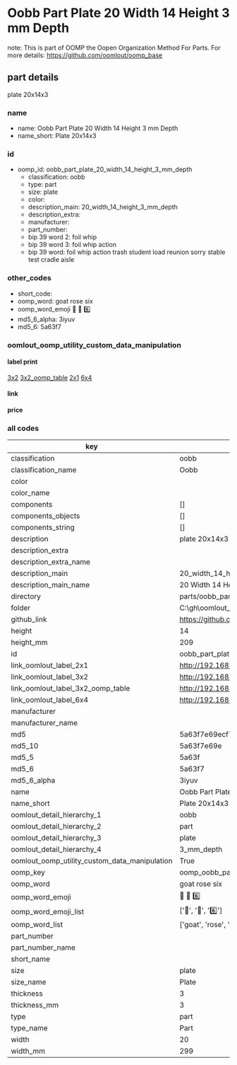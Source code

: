 # Oobb Part Plate 20 Width 14 Height 3 mm Depth  

note: This is part of OOMP the Oopen Organization Method For Parts. For more details: https://github.com/oomlout/oomp_base

##  part details
  



plate 20x14x3



### name
* name: Oobb Part Plate 20 Width 14 Height 3 mm Depth
* name_short: Plate 20x14x3 
### id
* oomp_id: oobb_part_plate_20_width_14_height_3_mm_depth
  * classification: oobb
  * type: part
  * size: plate
  * color: 
  * description_main: 20_width_14_height_3_mm_depth
  * description_extra: 
  * manufacturer: 
  * part_number: 
  * bip 39 word 2: foil whip
  * bip 39 word 3: foil whip action
  * bip 39 word: foil whip action trash student load reunion sorry stable test cradle aisle

### other_codes
* short_code: 
* oomp_word: goat rose six
* oomp_word_emoji :goat: :rose: :six:
* md5_6_alpha: 3iyuv
* md5_6: 5a63f7






### oomlout_oomp_utility_custom_data_manipulation
#### label print
[3x2](http://192.168.1.245:1112/?label=oomp%203iyuv)
[3x2_oomp_table](http://192.168.1.108:1112/?label=oomp%203iyuv)
[2x1](http://192.168.1.242:1112/?label=oomp%203iyuv)
[6x4](http://192.168.1.55:1112/?label=oomp%203iyuv)    

#### link

                              

#### price







### all codes 
| key | value |  
| --- | --- |  
| classification | oobb |  
| classification_name | Oobb |  
| color |  |  
| color_name |  |  
| components | [] |  
| components_objects | [] |  
| components_string | [] |  
| description | plate 20x14x3 |  
| description_extra |  |  
| description_extra_name |  |  
| description_main | 20_width_14_height_3_mm_depth |  
| description_main_name | 20 Width 14 Height 3 mm Depth |  
| directory | parts/oobb_part_plate_20_width_14_height_3_mm_depth |  
| folder | C:\gh\oomlout_oobb_version_4_generated_parts\things\oobb_part_plate_20_width_14_height_3_mm_depth |  
| github_link | https://github.com/oomlout/oomlout_oomp_part_src/tree/main/parts/oobb_part_plate_20_width_14_height_3_mm_depth |  
| height | 14 |  
| height_mm | 209 |  
| id | oobb_part_plate_20_width_14_height_3_mm_depth |  
| link_oomlout_label_2x1 | http://192.168.1.242:1112/?label=oomp%203iyuv |  
| link_oomlout_label_3x2 | http://192.168.1.245:1112/?label=oomp%203iyuv |  
| link_oomlout_label_3x2_oomp_table | http://192.168.1.108:1112/?label=oomp%203iyuv |  
| link_oomlout_label_6x4 | http://192.168.1.55:1112/?label=oomp%203iyuv |  
| manufacturer |  |  
| manufacturer_name |  |  
| md5 | 5a63f7e69ecf770a0bebbe76053e9ad3 |  
| md5_10 | 5a63f7e69e |  
| md5_5 | 5a63f |  
| md5_6 | 5a63f7 |  
| md5_6_alpha | 3iyuv |  
| name | Oobb Part Plate 20 Width 14 Height 3 mm Depth |  
| name_short | Plate 20x14x3  |  
| oomlout_detail_hierarchy_1 | oobb |  
| oomlout_detail_hierarchy_2 | part |  
| oomlout_detail_hierarchy_3 | plate |  
| oomlout_detail_hierarchy_4 | 3_mm_depth |  
| oomlout_oomp_utility_custom_data_manipulation | True |  
| oomp_key | oomp_oobb_part_plate_20_width_14_height_3_mm_depth |  
| oomp_word | goat rose six |  
| oomp_word_emoji | :goat: :rose: :six: |  
| oomp_word_emoji_list | [':goat:', ':rose:', ':six:'] |  
| oomp_word_list | ['goat', 'rose', 'six'] |  
| part_number |  |  
| part_number_name |  |  
| short_name |  |  
| size | plate |  
| size_name | Plate |  
| thickness | 3 |  
| thickness_mm | 3 |  
| type | part |  
| type_name | Part |  
| width | 20 |  
| width_mm | 299 |  
